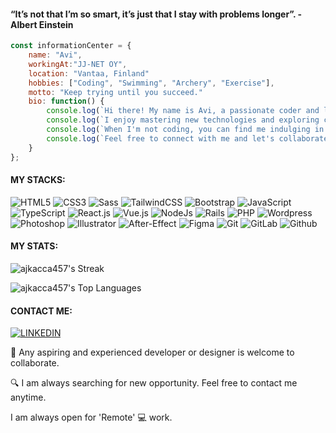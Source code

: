#### “It’s not that I’m so smart, it’s just that I stay with problems longer”. -Albert Einstein

```javascript
const informationCenter = {
    name: "Avi",
    workingAt:"JJ-NET OY",
    location: "Vantaa, Finland" 
    hobbies: ["Coding", "Swimming", "Archery", "Exercise"],
    motto: "Keep trying until you succeed."
    bio: function() {
        console.log(`Hi there! My name is Avi, a passionate coder and lifelong learner.`);
        console.log(`I enjoy mastering new technologies and exploring creative solutions.`);
        console.log(`When I'm not coding, you can find me indulging in my hobbies.`);
        console.log(`Feel free to connect with me and let's collaborate on some exciting projects!`);
    }
};

```

#### MY STACKS:
![HTML5](https://img.shields.io/badge/-HTML5-%23E44D27?style=flat-square&logo=html5&logoColor=ffffff)
![CSS3](https://img.shields.io/badge/-CSS3-%231572B6?style=flat-square&logo=css3)
![Sass](https://img.shields.io/badge/-Sass-%23CC6699?style=flat-square&logo=sass&logoColor=ffffff)
![TailwindCSS](https://img.shields.io/badge/-TailwindCSS-%231a202c?style=flat-square&logo=tailwind-css)
![Bootstrap](https://img.shields.io/badge/-Bootstrap-563D7C?style=flat-square&logo=bootstrap&logoColor=white)
![JavaScript](https://img.shields.io/badge/-JavaScript-%23F7DF1C?style=flat-square&logo=javascript&logoColor=000000&labelColor=%23F7DF1C&color=%23FFCE5A)
![TypeScript](https://img.shields.io/badge/-TypeScript-007ACC?style=flat-square&logo=typescript&logoColor=white)
![React.js](https://img.shields.io/badge/-React.js-%23282C34?style=flat-square&logo=react)
![Vue.js](https://img.shields.io/badge/-Vue.js-%232c3e50?style=flat-square&logo=vuedotjs)
![NodeJs](https://img.shields.io/badge/-Node.js-339933?style=flat-square&logo=node.js&logoColor=white)
![Rails](https://img.shields.io/badge/-Ruby_on_Rails-CC0000?style=flat-square&logo=ruby-on-rails&logoColor=white)
![PHP](https://img.shields.io/badge/-PHP-777BB4?style=flat-square&logo=php&logoColor=white)
![Wordpress](https://img.shields.io/badge/-WordPress-21759B?style=flat-square&logo=wordpress&logoColor=white)
![Photoshop](https://img.shields.io/badge/-Photoshop-31A8FF?style=flat-square&logo=adobe-photoshop&logoColor=white)
![Illustrator](https://img.shields.io/badge/-Illustrator-FF9A00?style=flat-square&logo=adobe-illustrator&logoColor=white)
![After-Effect](https://img.shields.io/badge/-After_Effects-9999FF?style=flat-square&logo=adobe-after-effects&logoColor=white)
![Figma](https://img.shields.io/badge/-Figma-F24E1E?style=flat-square&logo=figma&logoColor=white)
![Git](https://img.shields.io/badge/-Git-%23F05032?style=flat-square&logo=git&logoColor=%23ffffff)
![GitLab](https://img.shields.io/badge/-GitLab-FCA121?style=flat-square&logo=gitlab)
![Github](https://img.shields.io/badge/-GitHub-181717?style=flat-square&logo=github&logoColor=white)


#### MY STATS:

 ![ajkacca457's Streak](https://github-readme-streak-stats.herokuapp.com/?user=ajkacca457&theme=prussian&hide_border=true)

 ![ajkacca457's Top Languages](https://github-readme-stats.vercel.app/api/top-langs/?username=ajkacca457&theme=prussian&show_icons=true&hide_border=true&layout=compact)


#### CONTACT ME:

 [![LINKEDIN](https://img.shields.io/badge/-LINKEDIN-0077B5?style=for-the-badge&logo=Linkedin&logoColor=white)](https://www.linkedin.com/in/avijit-karmaker-8738a54a/)


🤝 Any aspiring and experienced developer or designer is welcome to collaborate.

🔍 I am always searching for new opportunity. Feel free to contact me anytime.

I am always open for 'Remote' 💻 work.
